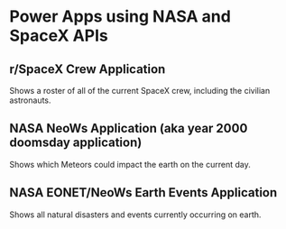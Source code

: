 # Power Apps using NASA and SpaceX APIs

## r/SpaceX Crew Application 

Shows a roster of all of the current SpaceX crew, including the civilian astronauts.

## NASA NeoWs Application (aka year 2000 doomsday application)

Shows which Meteors could impact the earth on the current day.

## NASA EONET/NeoWs Earth Events Application

Shows all natural disasters and events currently occurring on earth.

